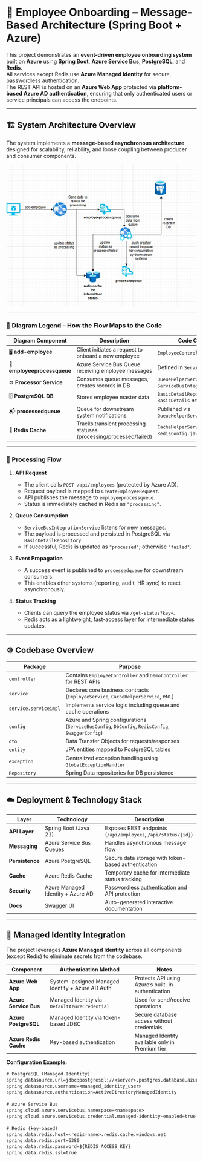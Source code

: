 # 🧩 Employee Onboarding – Message-Based Architecture (Spring Boot + Azure)

This project demonstrates an **event-driven employee onboarding system** built on **Azure** using **Spring Boot**, **Azure Service Bus**, **PostgreSQL**, and **Redis**.  
All services except Redis use **Azure Managed Identity** for secure, passwordless authentication.  
The REST API is hosted on an **Azure Web App** protected via **platform-based Azure AD authentication**, ensuring that only authenticated users or service principals can access the endpoints.

---

## 🏗️ System Architecture Overview

The system implements a **message-based asynchronous architecture** designed for scalability, reliability, and loose coupling between producer and consumer components.

![System Architecture](./demo/systemdiagram.jpg)

---

### 🧭 Diagram Legend – How the Flow Maps to the Code

| Diagram Component | Description | Code Component |
|--------------------|--------------|----------------|
| 🖥️ **add-employee** | Client initiates a request to onboard a new employee | `EmployeeController.addEmployee()` |
| 🔷 **employeeprocessqueue** | Azure Service Bus Queue receiving employee messages | Defined in `ServiceBusConfig.java` |
| ⚙️ **Processor Service** | Consumes queue messages, creates records in DB | `QueueHelperServiceImpl` + `ServiceBusIntegrationService` |
| 🗄️ **PostgreSQL DB** | Stores employee master data | `BasicDetailRepository` + `BasicDetails` entity |
| 📬 **processedqueue** | Queue for downstream system notifications | Published via `QueueHelperServiceImpl` |
| 💾 **Redis Cache** | Tracks transient processing statuses (processing/processed/failed) | `CacheHelperServiceImpl` + `RedisConfig.java` |

---

### 🔄 Processing Flow

1. **API Request**
   - The client calls `POST /api/employees` (protected by Azure AD).
   - Request payload is mapped to `CreateEmployeeRequest`.
   - API publishes the message to `employeeprocessqueue`.
   - Status is immediately cached in Redis as `"processing"`.

2. **Queue Consumption**
   - `ServiceBusIntegrationService` listens for new messages.
   - The payload is processed and persisted in PostgreSQL via `BasicDetailRepository`.
   - If successful, Redis is updated as `"processed"`; otherwise `"failed"`.

3. **Event Propagation**
   - A success event is published to `processedqueue` for downstream consumers.
   - This enables other systems (reporting, audit, HR sync) to react asynchronously.

4. **Status Tracking**
   - Clients can query the employee status via `/get-status?key=`.
   - Redis acts as a lightweight, fast-access layer for intermediate status updates.

---

## ⚙️ Codebase Overview

| Package | Purpose |
|----------|----------|
| `controller` | Contains `EmployeeController` and `DemoController` for REST APIs |
| `service` | Declares core business contracts (`EmployeeService`, `CacheHelperService`, etc.) |
| `service.serviceimpl` | Implements service logic including queue and cache operations |
| `config` | Azure and Spring configurations (`ServiceBusConfig`, `DbConfig`, `RedisConfig`, `SwaggerConfig`) |
| `dto` | Data Transfer Objects for requests/responses |
| `entity` | JPA entities mapped to PostgreSQL tables |
| `exception` | Centralized exception handling using `GlobalExceptionHandler` |
| `Repository` | Spring Data repositories for DB persistence |

---

## ☁️ Deployment & Technology Stack

| Layer | Technology | Description |
|--------|-------------|-------------|
| **API Layer** | Spring Boot (Java 21) | Exposes REST endpoints (`/api/employees`, `/api/status/{id}`) |
| **Messaging** | Azure Service Bus Queues | Handles asynchronous message flow |
| **Persistence** | Azure PostgreSQL | Secure data storage with token-based authentication |
| **Cache** | Azure Redis Cache | Temporary cache for intermediate status tracking |
| **Security** | Azure Managed Identity + Azure AD | Passwordless authentication and API protection |
| **Docs** | Swagger UI | Auto-generated interactive documentation |

---

## 🔐 Managed Identity Integration

The project leverages **Azure Managed Identity** across all components (except Redis) to eliminate secrets from the codebase.

| Component | Authentication Method | Notes |
|------------|-----------------------|--------|
| **Azure Web App** | System-assigned Managed Identity + Azure AD Auth | Protects API using Azure’s built-in authentication |
| **Azure Service Bus** | Managed Identity via `DefaultAzureCredential` | Used for send/receive operations |
| **Azure PostgreSQL** | Managed Identity via token-based JDBC | Secure database access without credentials |
| **Azure Redis Cache** | Key-based authentication | Managed Identity available only in Premium tier |

**Configuration Example:**
```properties
# PostgreSQL (Managed Identity)
spring.datasource.url=jdbc:postgresql://<server>.postgres.database.azure.com:5432/<db>
spring.datasource.username=<managed_identity_user>
spring.datasource.authentication=ActiveDirectoryManagedIdentity

# Azure Service Bus
spring.cloud.azure.servicebus.namespace=<namespace>
spring.cloud.azure.servicebus.credential.managed-identity-enabled=true

# Redis (key-based)
spring.data.redis.host=<redis-name>.redis.cache.windows.net
spring.data.redis.port=6380
spring.data.redis.password=${REDIS_ACCESS_KEY}
spring.data.redis.ssl=true

